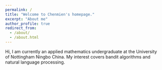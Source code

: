 ```yaml
---
permalink: /
title: "Welcome to Chenmien's homepage."
excerpt: "About me"
author_profile: true
redirect_from: 
  - /about/
  - /about.html
---
```



Hi, I am currently an applied mathematics undergraduate at the University of Nottingham Ningbo China. My interest covers bandit algorithms and natural language processing.
